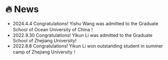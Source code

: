 # 🔥 News

- 2024.4.4 Congratulations! Yishu Wang was admitted to the Graduate School of Ocean University of China！
- 2022.9.30 Congratulations! Yikun Li was admitted to the Graduate School of Zhejiang University!
- 2022.8.8 Congratulations! Yikun Li won outstanding student in summer camp of Zhejiang University！
